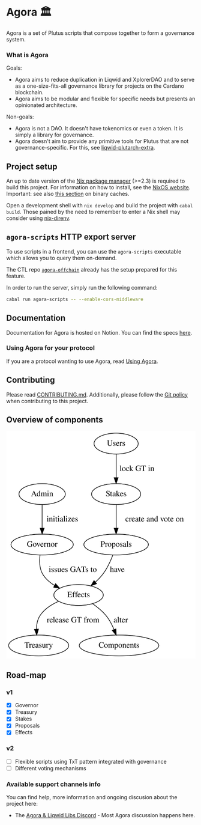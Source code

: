 # Agora :classical_building:

Agora is a set of Plutus scripts that compose together to form a governance system.

### What is Agora

Goals:

-   Agora aims to reduce duplication in Liqwid and XplorerDAO and to serve as a one-size-fits-all governance library for projects on the Cardano blockchain.
-   Agora aims to be modular and flexible for specific needs but presents an opinionated architecture.

Non-goals:

-   Agora is not a DAO. It doesn't have tokenomics or even a token. It is simply a library for governance.
-   Agora doesn't aim to provide any primitive tools for Plutus that are not governance-specific. For this, see [liqwid-plutarch-extra](https://github.com/Liqwid-Labs/liqwid-plutarch-extra/).

## Project setup

An up to date version of the [Nix package manager](nixos.org) (>=2.3) is required to build this project. For information on how to install, see the [NixOS website](https://nixos.org/download.html). Important: see also [this section](https://github.com/input-output-hk/plutus#nix-advice) on binary caches.

Open a development shell with `nix develop` and build the project with `cabal build`. Those pained by the need to remember to enter a Nix shell may consider using [nix-direnv](https://github.com/nix-community/nix-direnv).

## `agora-scripts` HTTP export server

To use scripts in a frontend, you can use the `agora-scripts` executable which allows you to query them on-demand.

The CTL repo [`agora-offchain`](https://github.com/mlabs-haskell/agora-offchain) already has the setup prepared for this feature.

In order to run the server, simply run the following command:

```sh
cabal run agora-scripts -- --enable-cors-middleware
```

## Documentation

Documentation for Agora is hosted on Notion. You can find the specs [here](https://liqwid.notion.site/e85c09d2c9a542b19aac8dd3d6caa98b?v=d863219cd6a14082a661c4959cabd6e7).

### Using Agora for your protocol

If you are a protocol wanting to use Agora, read [Using Agora](https://liqwid.notion.site/Using-Agora-74ceb4a70d024992abd9ff07087013e6).

## Contributing

Please read [CONTRIBUTING.md](./CONTRIBUTING.md). Additionally, please follow the [Git policy](https://liqwid.notion.site/Git-Policy-9a7979b2fd5d4604b6d042b084e7e14f) when contributing to this project.

## Overview of components

<p align="center">
  <img src="/docs/diagrams/gov-overview.svg"/>
</p>

## Road-map

### v1

-   [x] Governor
-   [x] Treasury
-   [x] Stakes
-   [x] Proposals
-   [x] Effects

### v2

-   [ ] Flexible scripts using TxT pattern integrated with governance
-   [ ] Different voting mechanisms

### Available support channels info

You can find help, more information and ongoing discusion about the project here:

- The [Agora & Liqwid Libs Discord](https://discord.gg/yGkjxrYueB) - Most Agora discussion happens here.
